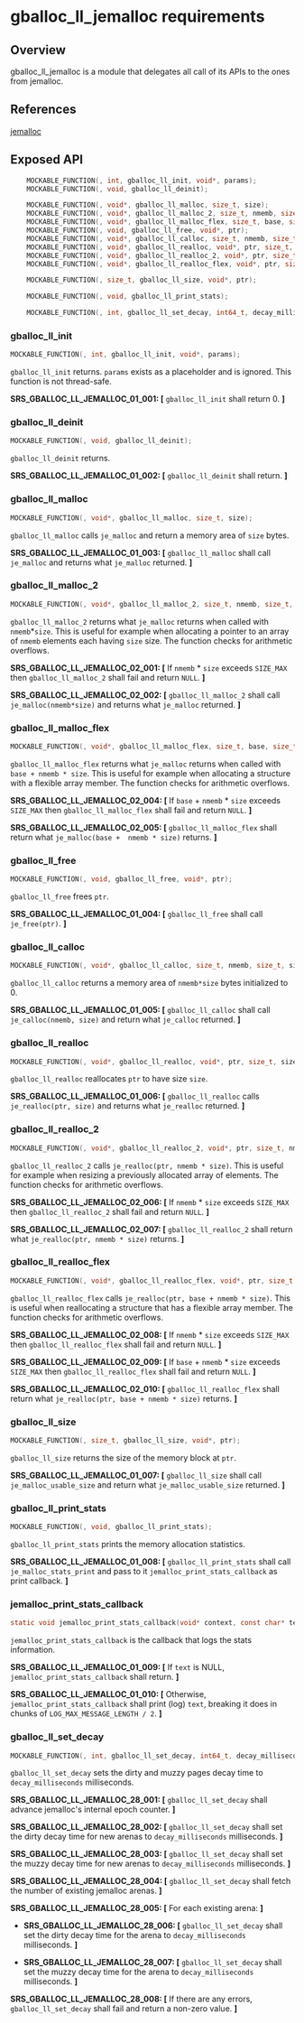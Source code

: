 # gballoc_ll_jemalloc requirements

## Overview

gballoc_ll_jemalloc is a module that delegates all call of its APIs to the ones from jemalloc.

## References
[jemalloc](https://github.com/jemalloc/jemalloc)


## Exposed API

```c
    MOCKABLE_FUNCTION(, int, gballoc_ll_init, void*, params);
    MOCKABLE_FUNCTION(, void, gballoc_ll_deinit);

    MOCKABLE_FUNCTION(, void*, gballoc_ll_malloc, size_t, size);
    MOCKABLE_FUNCTION(, void*, gballoc_ll_malloc_2, size_t, nmemb, size_t, size);
    MOCKABLE_FUNCTION(, void*, gballoc_ll_malloc_flex, size_t, base, size_t, nmemb, size_t, size);
    MOCKABLE_FUNCTION(, void, gballoc_ll_free, void*, ptr);
    MOCKABLE_FUNCTION(, void*, gballoc_ll_calloc, size_t, nmemb, size_t, size);
    MOCKABLE_FUNCTION(, void*, gballoc_ll_realloc, void*, ptr, size_t, size);
    MOCKABLE_FUNCTION(, void*, gballoc_ll_realloc_2, void*, ptr, size_t, nmemb, size_t, size);
    MOCKABLE_FUNCTION(, void*, gballoc_ll_realloc_flex, void*, ptr, size_t, base, size_t, nmemb, size_t, size);

    MOCKABLE_FUNCTION(, size_t, gballoc_ll_size, void*, ptr);

    MOCKABLE_FUNCTION(, void, gballoc_ll_print_stats);

    MOCKABLE_FUNCTION(, int, gballoc_ll_set_decay, int64_t, decay_milliseconds);
```

### gballoc_ll_init
```c
MOCKABLE_FUNCTION(, int, gballoc_ll_init, void*, params);
```

`gballoc_ll_init` returns. `params` exists as a placeholder and is ignored. This function is not thread-safe.

**SRS_GBALLOC_LL_JEMALLOC_01_001: [** `gballoc_ll_init` shall return 0. **]**


### gballoc_ll_deinit
```c
MOCKABLE_FUNCTION(, void, gballoc_ll_deinit);
```

`gballoc_ll_deinit` returns.

**SRS_GBALLOC_LL_JEMALLOC_01_002: [** `gballoc_ll_deinit` shall return. **]**

### gballoc_ll_malloc
```c
MOCKABLE_FUNCTION(, void*, gballoc_ll_malloc, size_t, size);
```

`gballoc_ll_malloc` calls `je_malloc` and return a memory area of `size` bytes.

**SRS_GBALLOC_LL_JEMALLOC_01_003: [** `gballoc_ll_malloc` shall call `je_malloc` and returns what `je_malloc` returned. **]**


### gballoc_ll_malloc_2
```c
MOCKABLE_FUNCTION(, void*, gballoc_ll_malloc_2, size_t, nmemb, size_t, size);
```

`gballoc_ll_malloc_2` returns what `je_malloc` returns when called with `nmemb`*`size`. This is useful for example when allocating a pointer to an array of `nmemb` elements each having `size` size. The function checks for arithmetic overflows.

**SRS_GBALLOC_LL_JEMALLOC_02_001: [** If `nmemb` * `size` exceeds `SIZE_MAX` then `gballoc_ll_malloc_2` shall fail and return `NULL`. **]**

**SRS_GBALLOC_LL_JEMALLOC_02_002: [** `gballoc_ll_malloc_2` shall call `je_malloc(nmemb*size)` and returns what `je_malloc` returned. **]**


### gballoc_ll_malloc_flex
```c
MOCKABLE_FUNCTION(, void*, gballoc_ll_malloc_flex, size_t, base, size_t, nmemb, size_t, size);
```

`gballoc_ll_malloc_flex` returns what `je_malloc` returns when called with `base + nmemb * size`. This is useful for example when allocating a structure with a flexible array member. The function checks for arithmetic overflows.

**SRS_GBALLOC_LL_JEMALLOC_02_004: [** If `base` + `nmemb` * `size` exceeds `SIZE_MAX` then `gballoc_ll_malloc_flex` shall fail and return `NULL`. **]**

**SRS_GBALLOC_LL_JEMALLOC_02_005: [** `gballoc_ll_malloc_flex` shall return what `je_malloc(base +  nmemb * size)` returns. **]**


### gballoc_ll_free
```c
MOCKABLE_FUNCTION(, void, gballoc_ll_free, void*, ptr);
```

`gballoc_ll_free` frees `ptr`.

**SRS_GBALLOC_LL_JEMALLOC_01_004: [** `gballoc_ll_free` shall call `je_free(ptr)`. **]**


### gballoc_ll_calloc
```c
MOCKABLE_FUNCTION(, void*, gballoc_ll_calloc, size_t, nmemb, size_t, size);
```

`gballoc_ll_calloc` returns a memory area of `nmemb*size` bytes initialized to 0.

**SRS_GBALLOC_LL_JEMALLOC_01_005: [** `gballoc_ll_calloc` shall call `je_calloc(nmemb, size)` and return what `je_calloc` returned. **]**


### gballoc_ll_realloc
```c
MOCKABLE_FUNCTION(, void*, gballoc_ll_realloc, void*, ptr, size_t, size);
```

`gballoc_ll_realloc` reallocates `ptr` to have size `size`.

**SRS_GBALLOC_LL_JEMALLOC_01_006: [** `gballoc_ll_realloc` calls `je_realloc(ptr, size)` and returns what `je_realloc` returned. **]**


### gballoc_ll_realloc_2
```c
MOCKABLE_FUNCTION(, void*, gballoc_ll_realloc_2, void*, ptr, size_t, nmemb, size_t, size);
```

`gballoc_ll_realloc_2` calls `je_realloc(ptr, nmemb * size)`. This is useful for example when resizing a previously allocated array of elements. The function checks for arithmetic overflows.

**SRS_GBALLOC_LL_JEMALLOC_02_006: [** If `nmemb` * `size` exceeds `SIZE_MAX` then `gballoc_ll_realloc_2` shall fail and return `NULL`. **]**

**SRS_GBALLOC_LL_JEMALLOC_02_007: [** `gballoc_ll_realloc_2` shall return what `je_realloc(ptr, nmemb * size)` returns. **]**


### gballoc_ll_realloc_flex
```c
MOCKABLE_FUNCTION(, void*, gballoc_ll_realloc_flex, void*, ptr, size_t, base, size_t, nmemb, size_t, size);
```

`gballoc_ll_realloc_flex` calls `je_realloc(ptr, base + nmemb * size)`. This is useful when reallocating a structure that has a flexible array member. The function checks for arithmetic overflows.

**SRS_GBALLOC_LL_JEMALLOC_02_008: [** If `nmemb` * `size` exceeds `SIZE_MAX` then `gballoc_ll_realloc_flex` shall fail and return `NULL`. **]**

**SRS_GBALLOC_LL_JEMALLOC_02_009: [** If `base` + `nmemb` * `size` exceeds `SIZE_MAX` then `gballoc_ll_realloc_flex` shall fail and return `NULL`. **]**

**SRS_GBALLOC_LL_JEMALLOC_02_010: [** `gballoc_ll_realloc_flex` shall return what `je_realloc(ptr, base + nmemb * size)` returns. **]**

### gballoc_ll_size
```c
MOCKABLE_FUNCTION(, size_t, gballoc_ll_size, void*, ptr);
```

`gballoc_ll_size` returns the size of the memory block at `ptr`.

**SRS_GBALLOC_LL_JEMALLOC_01_007: [** `gballoc_ll_size` shall call `je_malloc_usable_size` and return what `je_malloc_usable_size` returned. **]**

### gballoc_ll_print_stats

```c
MOCKABLE_FUNCTION(, void, gballoc_ll_print_stats);
```

`gballoc_ll_print_stats` prints the memory allocation statistics.

**SRS_GBALLOC_LL_JEMALLOC_01_008: [** `gballoc_ll_print_stats` shall call `je_malloc_stats_print` and pass to it `jemalloc_print_stats_callback` as print callback. **]**

### jemalloc_print_stats_callback

```c
static void jemalloc_print_stats_callback(void* context, const char* text)
```

`jemalloc_print_stats_callback` is the callback that logs the stats information.

**SRS_GBALLOC_LL_JEMALLOC_01_009: [** If `text` is NULL, `jemalloc_print_stats_callback` shall return. **]**

**SRS_GBALLOC_LL_JEMALLOC_01_010: [** Otherwise, `jemalloc_print_stats_callback` shall print (log) `text`, breaking it does in chunks of `LOG_MAX_MESSAGE_LENGTH / 2`. **]**

### gballoc_ll_set_decay

```c
MOCKABLE_FUNCTION(, int, gballoc_ll_set_decay, int64_t, decay_milliseconds);
```

`gballoc_ll_set_decay` sets the dirty and muzzy pages decay time to `decay_milliseconds` milliseconds.

**SRS_GBALLOC_LL_JEMALLOC_28_001: [** `gballoc_ll_set_decay` shall advance jemalloc's internal epoch counter. **]**

**SRS_GBALLOC_LL_JEMALLOC_28_002: [** `gballoc_ll_set_decay` shall set the dirty decay time for new arenas to `decay_milliseconds` milliseconds. **]**

**SRS_GBALLOC_LL_JEMALLOC_28_003: [** `gballoc_ll_set_decay` shall set the muzzy decay time for new arenas to `decay_milliseconds` milliseconds. **]**

**SRS_GBALLOC_LL_JEMALLOC_28_004: [** `gballoc_ll_set_decay` shall fetch the number of existing jemalloc arenas. **]**

**SRS_GBALLOC_LL_JEMALLOC_28_005: [** For each existing arena: **]**

- **SRS_GBALLOC_LL_JEMALLOC_28_006: [** `gballoc_ll_set_decay` shall set the dirty decay time for the arena to `decay_milliseconds` milliseconds. **]**

- **SRS_GBALLOC_LL_JEMALLOC_28_007: [** `gballoc_ll_set_decay` shall set the muzzy decay time for the arena to `decay_milliseconds` milliseconds. **]**

**SRS_GBALLOC_LL_JEMALLOC_28_008: [** If there are any errors, `gballoc_ll_set_decay` shall fail and return a non-zero value. **]**

